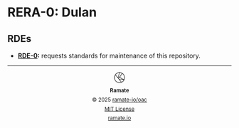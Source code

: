 # RERA-0: Dulan

## RDEs
- **[RDE-0](/rde/rera-000-000-000-dulan/rde-000-000-000/README.md):** requests standards for maintenance of this repository.

<!--OAC FOOTER: DO NOT REMOVE THIS LINE-->
---

<div align="center">
  <a href="https://github.com/ramate-io/oac">
    <picture>
      <source srcset="/assets/oac-inverted-transparent.png" media="(prefers-color-scheme: dark)">
      <img height="24" src="/assets/oac-transparent.png" alt="OAC"/>
    </picture>
  </a>
  <br/>
  <sub>
    <b>Ramate</b>
    <br/>
    &copy; 2025 <a href="https://github.com/ramate-io/ramate">ramate-io/oac</a>
    <br/>
    <a href="https://github.com/ramate-io/ramate/blob/main/LICENSE">MIT License</a>
    <br/>
    <a href="https://www.ramate.io">ramate.io</a>
  </sub>
</div>
